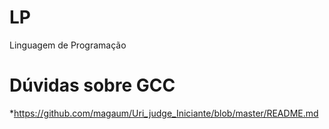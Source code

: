 # LP
Linguagem de Programação 

# Dúvidas sobre GCC
*https://github.com/magaum/Uri_judge_Iniciante/blob/master/README.md
